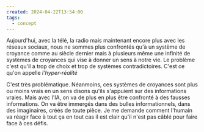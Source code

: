 ```yaml
---
created: 2024-04-22T13:54:00
tags:
  - concept
---
```

Aujourd'hui, avec la télé, la radio mais maintenant encore plus avec les réseaux sociaux, nous ne sommes plus confrontés qu'à un système de croyance comme au siècle dernier mais à plusieurs même une infinité de systèmes de croyances qui vise à donner un sens à notre vie. Le problème c'est qu'il a trop de choix et trop de systèmes contradictoires. C'est ce qu'on appelle *l'hyper-réalité* 

C'est très problématique. Néanmoins, ces systèmes de croyances sont plus ou moins vrais en un sens disons qu'ils s'appuient sur des informations vraies. Mais avec l'IA, on va de plus en plus être confronté à des fausses informations. On va être immergés dans des bulles informationnels, dans des imaginaires, créés de toute pièce. Je me demande comment l'humain va réagir face à tout ça en tout cas il est clair qu'il n'est pas câblé pour faire face à ces défis.
 